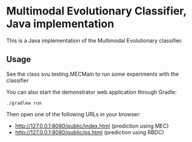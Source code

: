 
Multimodal Evolutionary Classifier, Java implementation
==============

This is a Java implementation of the Multimodal Evolutionary classifier.

Usage
----

See the class svu.testing.MECMain to run some experiments with the classifier

You can also start the demonstrator web application through Gradle:

    ./gradlew run

Then open one of the following URLs in your browser:

- http://127.0.0.1:8080/public/index.html (prediction using MEC)
- http://127.0.0.1:8080/public/ps.html    (prediction using RBDC)

